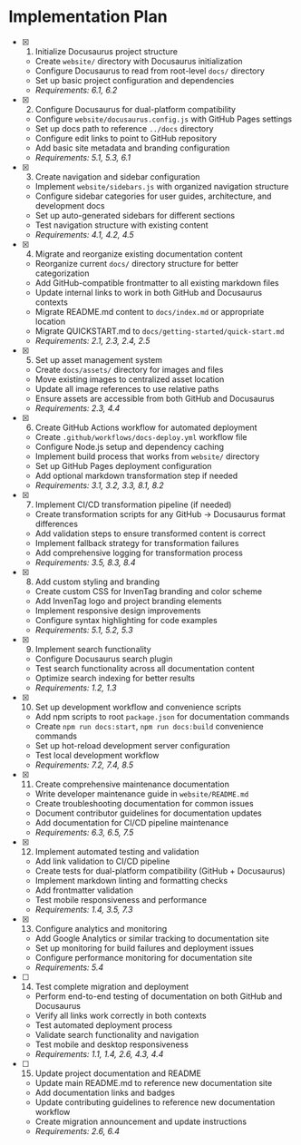 # Implementation Plan

- [x] 1. Initialize Docusaurus project structure
  - Create `website/` directory with Docusaurus initialization
  - Configure Docusaurus to read from root-level `docs/` directory
  - Set up basic project configuration and dependencies
  - _Requirements: 6.1, 6.2_

- [x] 2. Configure Docusaurus for dual-platform compatibility
  - Configure `website/docusaurus.config.js` with GitHub Pages settings
  - Set up docs path to reference `../docs` directory
  - Configure edit links to point to GitHub repository
  - Add basic site metadata and branding configuration
  - _Requirements: 5.1, 5.3, 6.1_

- [x] 3. Create navigation and sidebar configuration
  - Implement `website/sidebars.js` with organized navigation structure
  - Configure sidebar categories for user guides, architecture, and development docs
  - Set up auto-generated sidebars for different sections
  - Test navigation structure with existing content
  - _Requirements: 4.1, 4.2, 4.5_

- [x] 4. Migrate and reorganize existing documentation content
  - Reorganize current `docs/` directory structure for better categorization
  - Add GitHub-compatible frontmatter to all existing markdown files
  - Update internal links to work in both GitHub and Docusaurus contexts
  - Migrate README.md content to `docs/index.md` or appropriate location
  - Migrate QUICKSTART.md to `docs/getting-started/quick-start.md`
  - _Requirements: 2.1, 2.3, 2.4, 2.5_

- [x] 5. Set up asset management system
  - Create `docs/assets/` directory for images and files
  - Move existing images to centralized asset location
  - Update all image references to use relative paths
  - Ensure assets are accessible from both GitHub and Docusaurus
  - _Requirements: 2.3, 4.4_

- [x] 6. Create GitHub Actions workflow for automated deployment
  - Create `.github/workflows/docs-deploy.yml` workflow file
  - Configure Node.js setup and dependency caching
  - Implement build process that works from `website/` directory
  - Set up GitHub Pages deployment configuration
  - Add optional markdown transformation step if needed
  - _Requirements: 3.1, 3.2, 3.3, 8.1, 8.2_

- [x] 7. Implement CI/CD transformation pipeline (if needed)
  - Create transformation scripts for any GitHub → Docusaurus format differences
  - Add validation steps to ensure transformed content is correct
  - Implement fallback strategy for transformation failures
  - Add comprehensive logging for transformation process
  - _Requirements: 3.5, 8.3, 8.4_

- [x] 8. Add custom styling and branding
  - Create custom CSS for InvenTag branding and color scheme
  - Add InvenTag logo and project branding elements
  - Implement responsive design improvements
  - Configure syntax highlighting for code examples
  - _Requirements: 5.1, 5.2, 5.3_

- [x] 9. Implement search functionality
  - Configure Docusaurus search plugin
  - Test search functionality across all documentation content
  - Optimize search indexing for better results
  - _Requirements: 1.2, 1.3_

- [x] 10. Set up development workflow and convenience scripts
  - Add npm scripts to root `package.json` for documentation commands
  - Create `npm run docs:start`, `npm run docs:build` convenience commands
  - Set up hot-reload development server configuration
  - Test local development workflow
  - _Requirements: 7.2, 7.4, 8.5_

- [x] 11. Create comprehensive maintenance documentation
  - Write developer maintenance guide in `website/README.md`
  - Create troubleshooting documentation for common issues
  - Document contributor guidelines for documentation updates
  - Add documentation for CI/CD pipeline maintenance
  - _Requirements: 6.3, 6.5, 7.5_

- [x] 12. Implement automated testing and validation
  - Add link validation to CI/CD pipeline
  - Create tests for dual-platform compatibility (GitHub + Docusaurus)
  - Implement markdown linting and formatting checks
  - Add frontmatter validation
  - Test mobile responsiveness and performance
  - _Requirements: 1.4, 3.5, 7.3_

- [x] 13. Configure analytics and monitoring
  - Add Google Analytics or similar tracking to documentation site
  - Set up monitoring for build failures and deployment issues
  - Configure performance monitoring for documentation site
  - _Requirements: 5.4_

- [ ] 14. Test complete migration and deployment
  - Perform end-to-end testing of documentation on both GitHub and Docusaurus
  - Verify all links work correctly in both contexts
  - Test automated deployment process
  - Validate search functionality and navigation
  - Test mobile and desktop responsiveness
  - _Requirements: 1.1, 1.4, 2.6, 4.3, 4.4_

- [ ] 15. Update project documentation and README
  - Update main README.md to reference new documentation site
  - Add documentation links and badges
  - Update contributing guidelines to reference new documentation workflow
  - Create migration announcement and update instructions
  - _Requirements: 2.6, 6.4_